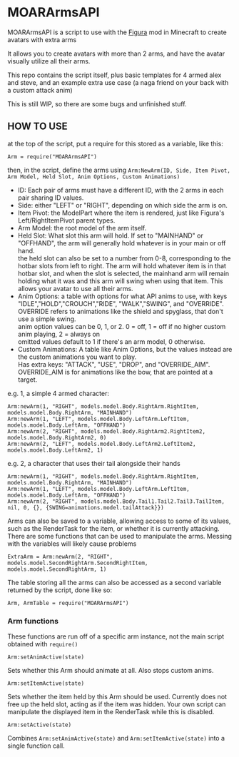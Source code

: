 # MOARArmsAPI

MOARArmsAPI is a script to use with the [Figura](https://www.curseforge.com/minecraft/mc-mods/figura "Figura on CurseForge") mod in Minecraft to create avatars with extra arms

It allows you to create avatars with more than 2 arms, and have the avatar visually utilize all their arms.

This repo contains the script itself, plus basic templates for 4 armed alex and steve, and an example extra use case \(a naga friend on your back with a custom attack anim\)

This is still WIP, so there are some bugs and unfinished stuff.

## HOW TO USE

at the top of the script, put a require for this stored as a variable, like this:

    Arm = require("MOARArmsAPI")

then, in the script, define the arms using `Arm:NewArm(ID, Side, Item Pivot, Arm Model, Held Slot, Anim Options, Custom Animations)`

* ID: Each pair of arms must have a different ID, with the 2 arms in each pair sharing ID values.
* Side: either "LEFT" or "RIGHT", depending on which side the arm is on.
* Item Pivot: the ModelPart where the item is rendered, just like Figura's Left/RightItemPivot parent types.
* Arm Model: the root model of the arm itself.
* Held Slot: What slot this arm will hold. If set to "MAINHAND" or "OFFHAND", the arm will generally hold whatever is in your main or off hand.  
the held slot can also be set to a number from 0-8, corresponding to the hotbar slots from left to right. The arm will hold whatever item is in that hotbar slot, and when the slot is selected, the mainhand arm will remain holding what it was and this arm will swing when using that item. This allows your avatar to use all their arms.
* Anim Options: a table with options for what API anims to use, with keys "IDLE","HOLD","CROUCH","RIDE",  "WALK","SWING", and "OVERRIDE". OVERRIDE refers to animations like the shield and spyglass, that don't use a simple swing.  
anim option values can be 0, 1, or 2. 0 = off, 1 = off if no higher custom anim playing, 2 = always on  
omitted values default to 1 if there's an arm model, 0 otherwise.
* Custom Animations: A table like Anim Options, but the values instead are the custom animations you want to play.  
Has extra keys: "ATTACK", "USE", "DROP", and "OVERRIDE_AIM". OVERRIDE_AIM is for animations like the bow, that are pointed at a target.

e.g. 1, a simple 4 armed character:

    Arm:newArm(1, "RIGHT", models.model.Body.RightArm.RightItem, models.model.Body.RightArm, "MAINHAND")
    Arm:newArm(1, "LEFT", models.model.Body.LeftArm.LeftItem, models.model.Body.LeftArm, "OFFHAND")
    Arm:newArm(2, "RIGHT", models.model.Body.RightArm2.RightItem2, models.model.Body.RightArm2, 0)
    Arm:newArm(2, "LEFT", models.model.Body.LeftArm2.LeftItem2, models.model.Body.LeftArm2, 1)

e.g. 2, a character that uses their tail alongside their hands

    Arm:newArm(1, "RIGHT", models.model.Body.RightArm.RightItem, models.model.Body.RightArm, "MAINHAND")
    Arm:newArm(1, "LEFT", models.model.Body.LeftArm.LeftItem, models.model.Body.LeftArm, "OFFHAND")
    Arm:newArm(2, "RIGHT", models.model.Body.Tail1.Tail2.Tail3.TailItem, nil, 0, {}, {SWING=animations.model.tailAttack}})

Arms can also be saved to a variable, allowing access to some of its values, such as the RenderTask for the item, or whether it is currently attacking.
There are some functions that can be used to manipulate the arms.
Messing with the variables will likely cause problems

    ExtraArm = Arm:newArm(2, "RIGHT", models.model.SecondRightArm.SecondRightItem, models.model.SecondRightArm, 1)

The table storing all the arms can also be accessed as a second variable returned by the script, done like so:

    Arm, ArmTable = require("MOARArmsAPI")

### Arm functions

These functions are run off of a specific arm instance, not the main script obtained with `require()`

    Arm:setAnimActive(state)

Sets whether this Arm should animate at all. Also stops custom anims.

    Arm:setItemActive(state)

Sets whether the item held by this Arm should be used. Currently does not free up the held slot, acting as if the item was hidden.
Your own script can manipulate the displayed item in the RenderTask while this is disabled.

    Arm:setActive(state)

Combines `Arm:setAnimActive(state)` and `Arm:setItemActive(state)` into a single function call.